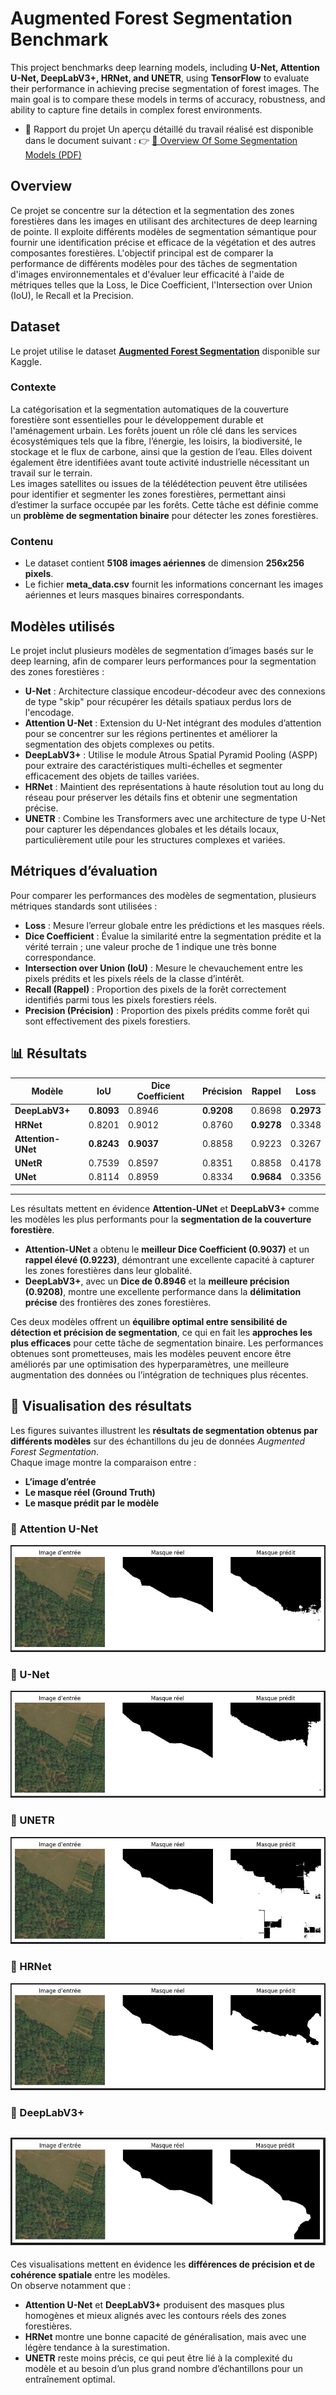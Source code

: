 # Augmented Forest Segmentation Benchmark

This project benchmarks deep learning models, including **U-Net, Attention U-Net, DeepLabV3+, HRNet, and UNETR**, using **TensorFlow** to evaluate their performance in achieving precise segmentation of forest images. The main goal is to compare these models in terms of accuracy, robustness, and ability to capture fine details in complex forest environments.

- 📄 Rapport du projet
Un aperçu détaillé du travail réalisé est disponible dans le document suivant :
👉 [📘 Overview Of Some Segmentation Models (PDF)](Overview%20Of%20Some%20Segmentation%20Models.pdf)
## Overview

Ce projet se concentre sur la détection et la segmentation des zones forestières dans les images en utilisant des architectures de deep learning de pointe. Il exploite différents modèles de segmentation sémantique pour fournir une identification précise et efficace de la végétation et des autres composantes forestières.
L'objectif principal est de comparer la performance de différents modèles pour des tâches de segmentation d'images environnementales et d'évaluer leur efficacité à l'aide de métriques telles que la Loss, le Dice Coefficient, l'Intersection over Union (IoU), le Recall et la Precision.
## Dataset

Le projet utilise le dataset **[Augmented Forest Segmentation](https://www.kaggle.com/datasets/quadeer15sh/augmented-forest-segmentation)** disponible sur Kaggle.  

### Contexte
La catégorisation et la segmentation automatiques de la couverture forestière sont essentielles pour le développement durable et l'aménagement urbain. Les forêts jouent un rôle clé dans les services écosystémiques tels que la fibre, l’énergie, les loisirs, la biodiversité, le stockage et le flux de carbone, ainsi que la gestion de l’eau. Elles doivent également être identifiées avant toute activité industrielle nécessitant un travail sur le terrain.  
Les images satellites ou issues de la télédétection peuvent être utilisées pour identifier et segmenter les zones forestières, permettant ainsi d’estimer la surface occupée par les forêts. Cette tâche est définie comme un **problème de segmentation binaire** pour détecter les zones forestières.

### Contenu
- Le dataset contient **5108 images aériennes** de dimension **256x256 pixels**.  
- Le fichier **meta_data.csv** fournit les informations concernant les images aériennes et leurs masques binaires correspondants.
## Modèles utilisés

Le projet inclut plusieurs modèles de segmentation d’images basés sur le deep learning, afin de comparer leurs performances pour la segmentation des zones forestières :  

- **U-Net** : Architecture classique encodeur-décodeur avec des connexions de type "skip" pour récupérer les détails spatiaux perdus lors de l'encodage.  
- **Attention U-Net** : Extension du U-Net intégrant des modules d’attention pour se concentrer sur les régions pertinentes et améliorer la segmentation des objets complexes ou petits.  
- **DeepLabV3+** : Utilise le module Atrous Spatial Pyramid Pooling (ASPP) pour extraire des caractéristiques multi-échelles et segmenter efficacement des objets de tailles variées.  
- **HRNet** : Maintient des représentations à haute résolution tout au long du réseau pour préserver les détails fins et obtenir une segmentation précise.  
- **UNETR** : Combine les Transformers avec une architecture de type U-Net pour capturer les dépendances globales et les détails locaux, particulièrement utile pour les structures complexes et variées.
## Métriques d’évaluation

Pour comparer les performances des modèles de segmentation, plusieurs métriques standards sont utilisées :  

- **Loss** : Mesure l’erreur globale entre les prédictions et les masques réels.  
- **Dice Coefficient** : Évalue la similarité entre la segmentation prédite et la vérité terrain ; une valeur proche de 1 indique une très bonne correspondance.  
- **Intersection over Union (IoU)** : Mesure le chevauchement entre les pixels prédits et les pixels réels de la classe d’intérêt.  
- **Recall (Rappel)** : Proportion des pixels de la forêt correctement identifiés parmi tous les pixels forestiers réels.  
- **Precision (Précision)** : Proportion des pixels prédits comme forêt qui sont effectivement des pixels forestiers.
## 📊 Résultats

| Modèle          | IoU  | Dice Coefficient | Précision | Rappel | Loss  |
|-----------------|------|------------------|------------|---------|-------|
| **DeepLabV3+**      | **0.8093** | 0.8946 | **0.9208** | 0.8698 | **0.2973** |
| **HRNet**           | 0.8201 | 0.9012 | 0.8760 | **0.9278** | 0.3348 |
| **Attention-UNet**  | **0.8243** | **0.9037** | 0.8858 | 0.9223 | 0.3267 |
| **UNetR**           | 0.7539 | 0.8597 | 0.8351 | 0.8858 | 0.4178 |
| **UNet**            | 0.8114 | 0.8959 | 0.8334 | **0.9684** | 0.3356 |

---
Les résultats mettent en évidence **Attention-UNet** et **DeepLabV3+** comme les modèles les plus performants pour la **segmentation de la couverture forestière**.  

- **Attention-UNet** a obtenu le **meilleur Dice Coefficient (0.9037)** et un **rappel élevé (0.9223)**, démontrant une excellente capacité à capturer les zones forestières dans leur globalité.  
- **DeepLabV3+**, avec un **Dice de 0.8946** et la **meilleure précision (0.9208)**, montre une excellente performance dans la **délimitation précise** des frontières des zones forestières.  

Ces deux modèles offrent un **équilibre optimal entre sensibilité de détection et précision de segmentation**, ce qui en fait les **approches les plus efficaces** pour cette tâche de segmentation binaire.
Les performances obtenues sont prometteuses, mais les modèles peuvent encore être améliorés par une optimisation des hyperparamètres, une meilleure augmentation des données ou l’intégration de techniques plus récentes.
## 🌲 Visualisation des résultats

Les figures suivantes illustrent les **résultats de segmentation obtenus par différents modèles** sur des échantillons du jeu de données *Augmented Forest Segmentation*.  
Chaque image montre la comparaison entre :  
- **L’image d’entrée**  
- **Le masque réel (Ground Truth)**  
- **Le masque prédit par le modèle**

### 🔹 Attention U-Net
![Attention U-Net](exemple_resultats/attention_unet.JPG)

### 🔹 U-Net
![U-Net](exemple_resultats/unet.JPG)

### 🔹 UNETR
![UNETR](exemple_resultats/UNETR.JPG)

### 🔹 HRNet
![HRNet](exemple_resultats/HRNet.JPG)

### 🔹 DeepLabV3+
![DeepLabV3+](exemple_resultats/DeepLabV3.JPG)
---
Ces visualisations mettent en évidence les **différences de précision et de cohérence spatiale** entre les modèles.  
On observe notamment que :
- **Attention U-Net** et **DeepLabV3+** produisent des masques plus homogènes et mieux alignés avec les contours réels des zones forestières.  
- **HRNet** montre une bonne capacité de généralisation, mais avec une légère tendance à la surestimation.  
- **UNETR** reste moins précis, ce qui peut être lié à la complexité du modèle et au besoin d’un plus grand nombre d’échantillons pour un entraînement optimal.

